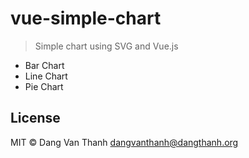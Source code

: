 # vue-simple-chart

> Simple chart using SVG and Vue.js

- Bar Chart
- Line Chart
- Pie Chart

## License

MIT © Dang Van Thanh <dangvanthanh@dangthanh.org>
